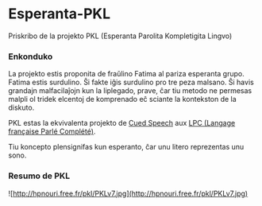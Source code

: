 # Esperanta-PKL
Priskribo de la projekto PKL (Esperanta Parolita Kompletigita Lingvo)

### Enkonduko
La projekto estis proponita de fraŭlino Fatima al pariza esperanta grupo.
Fatima estis surdulino. Ŝi fakte iĝis surdulino pro tre peza malsano. Ŝi havis grandajn malfacilaĵojn kun la liplegado, prave, ĉar tiu metodo ne permesas malpli ol tridek elcentoj de komprenado eĉ sciante la kontekston de la diskuto.

PKL estas la ekvivalenta projekto de [Cued Speech](https://en.wikipedia.org/wiki/Cued_speech) aux  [LPC (Langage française Parlé Complété)](https://fr.wikipedia.org/wiki/Langage_parl%C3%A9_compl%C3%A9t%C3%A9).

Tiu koncepto plensignifas kun esperanto, ĉar unu litero reprezentas unu sono.















### Resumo de PKL
![http://hpnouri.free.fr/pkl/PKLv7.jpg](http://hpnouri.free.fr/pkl/PKLv7.jpg)
